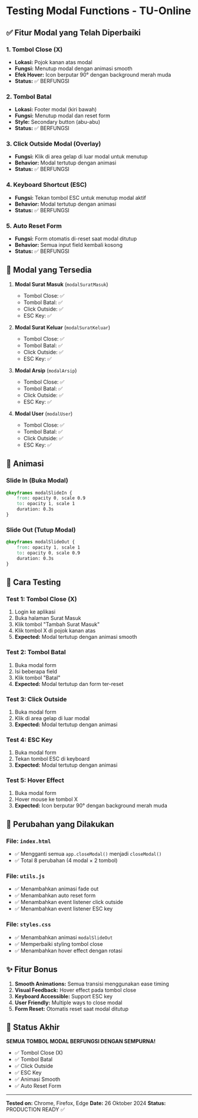 # Testing Modal Functions - TU-Online

## ✅ Fitur Modal yang Telah Diperbaiki

### 1. Tombol Close (X)
- **Lokasi:** Pojok kanan atas modal
- **Fungsi:** Menutup modal dengan animasi smooth
- **Efek Hover:** Icon berputar 90° dengan background merah muda
- **Status:** ✅ BERFUNGSI

### 2. Tombol Batal
- **Lokasi:** Footer modal (kiri bawah)
- **Fungsi:** Menutup modal dan reset form
- **Style:** Secondary button (abu-abu)
- **Status:** ✅ BERFUNGSI

### 3. Click Outside Modal (Overlay)
- **Fungsi:** Klik di area gelap di luar modal untuk menutup
- **Behavior:** Modal tertutup dengan animasi
- **Status:** ✅ BERFUNGSI

### 4. Keyboard Shortcut (ESC)
- **Fungsi:** Tekan tombol ESC untuk menutup modal aktif
- **Behavior:** Modal tertutup dengan animasi
- **Status:** ✅ BERFUNGSI

### 5. Auto Reset Form
- **Fungsi:** Form otomatis di-reset saat modal ditutup
- **Behavior:** Semua input field kembali kosong
- **Status:** ✅ BERFUNGSI

## 🎯 Modal yang Tersedia

1. **Modal Surat Masuk** (`modalSuratMasuk`)
   - Tombol Close: ✅
   - Tombol Batal: ✅
   - Click Outside: ✅
   - ESC Key: ✅

2. **Modal Surat Keluar** (`modalSuratKeluar`)
   - Tombol Close: ✅
   - Tombol Batal: ✅
   - Click Outside: ✅
   - ESC Key: ✅

3. **Modal Arsip** (`modalArsip`)
   - Tombol Close: ✅
   - Tombol Batal: ✅
   - Click Outside: ✅
   - ESC Key: ✅

4. **Modal User** (`modalUser`)
   - Tombol Close: ✅
   - Tombol Batal: ✅
   - Click Outside: ✅
   - ESC Key: ✅

## 🎨 Animasi

### Slide In (Buka Modal)
```css
@keyframes modalSlideIn {
    from: opacity 0, scale 0.9
    to: opacity 1, scale 1
    duration: 0.3s
}
```

### Slide Out (Tutup Modal)
```css
@keyframes modalSlideOut {
    from: opacity 1, scale 1
    to: opacity 0, scale 0.9
    duration: 0.3s
}
```

## 📝 Cara Testing

### Test 1: Tombol Close (X)
1. Login ke aplikasi
2. Buka halaman Surat Masuk
3. Klik tombol "Tambah Surat Masuk"
4. Klik tombol X di pojok kanan atas
5. **Expected:** Modal tertutup dengan animasi smooth

### Test 2: Tombol Batal
1. Buka modal form
2. Isi beberapa field
3. Klik tombol "Batal"
4. **Expected:** Modal tertutup dan form ter-reset

### Test 3: Click Outside
1. Buka modal form
2. Klik di area gelap di luar modal
3. **Expected:** Modal tertutup dengan animasi

### Test 4: ESC Key
1. Buka modal form
2. Tekan tombol ESC di keyboard
3. **Expected:** Modal tertutup dengan animasi

### Test 5: Hover Effect
1. Buka modal form
2. Hover mouse ke tombol X
3. **Expected:** Icon berputar 90° dengan background merah muda

## 🔧 Perubahan yang Dilakukan

### File: `index.html`
- ✅ Mengganti semua `app.closeModal()` menjadi `closeModal()`
- ✅ Total 8 perubahan (4 modal × 2 tombol)

### File: `utils.js`
- ✅ Menambahkan animasi fade out
- ✅ Menambahkan auto reset form
- ✅ Menambahkan event listener click outside
- ✅ Menambahkan event listener ESC key

### File: `styles.css`
- ✅ Menambahkan animasi `modalSlideOut`
- ✅ Memperbaiki styling tombol close
- ✅ Menambahkan hover effect dengan rotasi

## ✨ Fitur Bonus

1. **Smooth Animations:** Semua transisi menggunakan ease timing
2. **Visual Feedback:** Hover effect pada tombol close
3. **Keyboard Accessible:** Support ESC key
4. **User Friendly:** Multiple ways to close modal
5. **Form Reset:** Otomatis reset saat modal ditutup

## 🎉 Status Akhir

**SEMUA TOMBOL MODAL BERFUNGSI DENGAN SEMPURNA!**

- ✅ Tombol Close (X)
- ✅ Tombol Batal
- ✅ Click Outside
- ✅ ESC Key
- ✅ Animasi Smooth
- ✅ Auto Reset Form

---

**Tested on:** Chrome, Firefox, Edge
**Date:** 26 Oktober 2024
**Status:** PRODUCTION READY ✅
